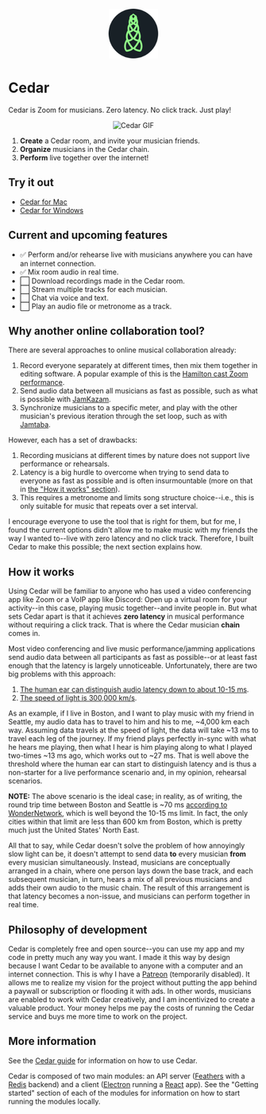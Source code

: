 <p align="center"><a href="https://www.github.com/gasnew/cedar" target="_blank" rel="noopener noreferrer"><img width="100" src="https://raw.githubusercontent.com/gasnew/cedar/master/client/public/icons/icon.png" alt="Cedar logo"></a></p>

# Cedar

Cedar is Zoom for musicians. Zero latency. No click track. Just play!

<p align="center"><img width="400" src="https://github.com/user-attachments/assets/b5e0aa6a-db61-4622-b96d-e2b02edefcab" alt="Cedar GIF" /></p>

1. **Create** a Cedar room, and invite your musician friends.
2. **Organize** musicians in the Cedar chain.
3. **Perform** live together over the internet!

## Try it out

* [Cedar for Mac](https://github.com/gasnew/cedar/releases/download/v0.7.2/cedar-0.7.2.dmg)
* [Cedar for Windows](https://github.com/gasnew/cedar/releases/download/v0.7.2/cedar-Setup-0.7.2.exe)

## Current and upcoming features

* :white_check_mark: Perform and/or rehearse live with musicians anywhere you can
have an internet connection.
* :white_check_mark: Mix room audio in real time.
* :white_large_square: Download recordings made in the Cedar room.
* :white_large_square: Stream multiple tracks for each musician.
* :white_large_square: Chat via voice and text.
* :white_large_square: Play an audio file or metronome as a track.

## Why another online collaboration tool?

There are several approaches to online musical collaboration already:

1. Record everyone separately at different times, then mix them together in
  editing software. A popular example of this is the [Hamilton cast Zoom
  performance](https://www.youtube.com/watch?v=cqvVL8IurMw&ab_channel=SomeGoodNews).
2. Send audio data between all musicians as fast as possible, such as what is
   possible with [JamKazam](https://www.jamkazam.com/).
3. Synchronize musicians to a specific meter, and play with the other
   musician's previous iteration through the set loop, such as with
   [Jamtaba](https://jamtaba-music-web-site.appspot.com/).

However, each has a set of drawbacks:

1. Recording musicians at different times by nature does not support live
   performance or rehearsals.
2. Latency is a big hurdle to overcome when trying to send data to everyone as
   fast as possible and is often insurmountable (more on that in [the "How it
   works" section](#how-it-works)).
3. This requires a metronome and limits song structure choice--i.e., this is
   only suitable for music that repeats over a set interval.

I encourage everyone to use the tool that is right for them, but for me, I
found the current options didn't allow me to make music with my friends the way
I wanted to--live with zero latency and no click track. Therefore, I built
Cedar to make this possible; the next section explains how.

## How it works

Using Cedar will be familiar to anyone who has used a video conferencing app
like Zoom or a VoIP app like Discord: Open up a virtual room for your
activity--in this case, playing music together--and invite people in. But what
sets Cedar apart is that it achieves **zero latency** in musical performance
without requiring a click track. That is where the Cedar musician **chain**
comes in.

Most video conferencing and live music performance/jamming applications send
audio data between all participants as fast as possible--or at least fast
enough that the latency is largely unnoticeable. Unfortunately, there are two
big problems with this approach:

1. [The human ear can distinguish audio latency down to about 10-15
   ms](http://whirlwindusa.com/support/tech-articles/opening-pandoras-box/).
2. [The speed of light is 300,000
   km/s](https://en.wikipedia.org/wiki/Speed_of_light).

As an example, if I live in Boston, and I want to play music with my friend in
Seattle, my audio data has to travel to him and his to me, ~4,000 km each way.
Assuming data travels at the speed of light, the data will take ~13 ms to
travel each leg of the journey. If my friend plays perfectly in-sync with what
he hears me playing, then what I hear is him playing along to what I played
two-times ~13 ms ago, which works out to ~27 ms. That is well above the
threshold where the human ear can start to distinguish latency and is thus a
non-starter for a live performance scenario and, in my opinion, rehearsal
scenarios.

**NOTE:** The above scenario is the ideal case; in reality, as of writing, the
round trip time between Boston and Seattle is ~70 ms [according to
WonderNetwork](https://wondernetwork.com/pings/Boston/Seattle), which is well
beyond the 10-15 ms limit. In fact, the only cities within that limit are less
than 600 km from Boston, which is pretty much just the United States' North
East.

All that to say, while Cedar doesn't solve the problem of how annoyingly slow
light can be, it doesn't attempt to send data **to** every musician **from**
every musician simultaneously. Instead, musicians are conceptually arranged in
a chain, where one person lays down the base track, and each subsequent
musician, in turn, hears a mix of all previous musicians and adds their own
audio to the music chain. The result of this arrangement is that latency
becomes a non-issue, and musicians can perform together in real time.

## Philosophy of development

Cedar is completely free and open source--you can use my app and my code in
pretty much any way you want. I made it this way by design because I want Cedar
to be available to anyone with a computer and an internet connection. This is
why I have a [Patreon](https://www.patreon.com/garrettnewman) (temporarily disabled). It allows me to
realize my vision for the project without putting the app behind a paywall or
subscription or flooding it with ads. In other words, musicians are enabled to
work with Cedar creatively, and I am incentivized to create a valuable product.
Your money helps me pay the costs of running the Cedar service and buys me more
time to work on the project.

## More information

See the [Cedar
guide](https://docs.google.com/document/d/1PVJNlb559fR8R25e_IGvXknX7L8K01HqyJM_XQ0atr8/edit?usp=sharing)
for information on how to use Cedar.

Cedar is composed of two main modules: an API server
([Feathers](http://feathersjs.com) with a [Redis](https://redis.io/) backend)
and a client ([Electron](https://www.electronjs.org/) running a
[React](https://reactjs.org/) app). See the "Getting started" section of each
of the modules for information on how to start running the modules locally.
